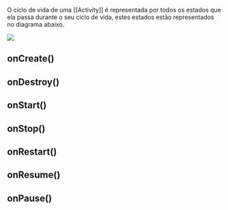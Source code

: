 O ciclo de vida de uma [[Activity]] é representada por todos os estados que ela passa durante o seu ciclo de vida, estes estados estão representados no diagrama abaixo.

<img style="background-color: #ffffff" src="https://developer.android.com/guide/components/images/activity_lifecycle.png" />

## onCreate()
## onDestroy()

## onStart()
## onStop()
## onRestart()

## onResume()
## onPause()